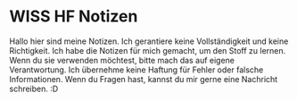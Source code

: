 # WISS HF Notizen
Hallo hier sind meine Notizen. Ich gerantiere keine Vollständigkeit und keine Richtigkeit. Ich habe die Notizen für mich gemacht, um den Stoff zu lernen. Wenn du sie verwenden möchtest, bitte mach das auf eigene Verantwortung. Ich übernehme keine Haftung für Fehler oder falsche Informationen. Wenn du Fragen hast, kannst du mir gerne eine Nachricht schreiben. :D